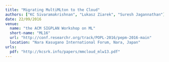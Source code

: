 ```yaml
---
title: "Migrating MultiMLton to the Cloud"
authors: ["KC Sivaramakrishnan", "Lukasz Ziarek", "Suresh Jagannathan"]
date: 22/09/2016
venue:
  name: "the ACM SIGPLAN Workshop on ML"
  short-name: "ML16"
  url: "http://conf.researchr.org/track/POPL-2016/pepm-2016-main"
  location: "Nara Kasugano International Forum, Nara, Japan"
urls:
  pdf: "http://kcsrk.info/papers/mmcloud_mlw13.pdf"
---
```


